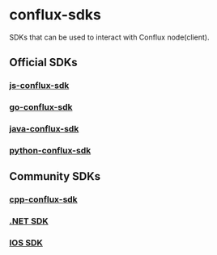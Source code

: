 # conflux-sdks

SDKs that can be used to interact with Conflux node(client).

## Official SDKs

### [js-conflux-sdk](https://github.com/conflux-chain/js-conflux-sdk)

### [go-conflux-sdk](https://github.com/conflux-chain/go-conflux-sdk)

### [java-conflux-sdk](https://github.com/conflux-chain/java-conflux-sdk)

### [python-conflux-sdk](https://github.com/conflux-chain/python-conflux-sdk)

## Community SDKs

### [cpp-conflux-sdk](https://github.com/csyangbinbin/cpp-conflux-sdk)

### [.NET SDK](https://github.com/Nconflux/Conflux.net.SDK)

### [IOS SDK](https://github.com/Conflux-Chain/swift-conflux-wallet-sdk)
